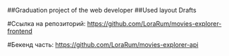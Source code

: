 ##Graduation project of the web developer
##Used layout Drafts

#Ссылка на репозиторий:
https://github.com/LoraRum/movies-explorer-frontend

#Бекенд часть:
https://github.com/LoraRum/movies-explorer-api